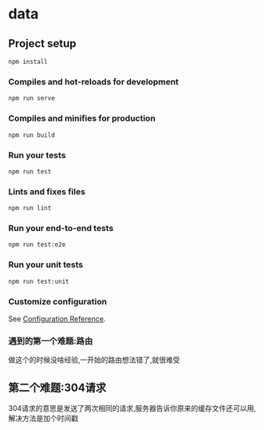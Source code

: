 # data

## Project setup
```
npm install
```

### Compiles and hot-reloads for development
```
npm run serve
```

### Compiles and minifies for production
```
npm run build
```

### Run your tests
```
npm run test
```

### Lints and fixes files
```
npm run lint
```

### Run your end-to-end tests
```
npm run test:e2e
```

### Run your unit tests
```
npm run test:unit
```

### Customize configuration
See [Configuration Reference](https://cli.vuejs.org/config/).

### 遇到的第一个难题:路由
做这个的时候没啥经验,一开始的路由想法错了,就很难受

## 第二个难题:304请求

304请求的意思是发送了两次相同的请求,服务器告诉你原来的缓存文件还可以用,解决方法是加个时间戳